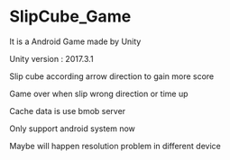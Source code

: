 # SlipCube_Game
It is a Android Game made by Unity

Unity version : 2017.3.1

Slip cube according arrow direction to gain more score

Game over when slip wrong direction or time up

Cache data is use bmob server

Only support android system now

Maybe will happen resolution problem in different device

<ima src="https://github.com/hu243285237/SlipCube_Game/blob/master/Screenshot.png" width = "375" alt="ScreenShot.png"/>
